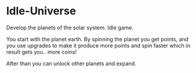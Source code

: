 # Idle-Universe
Develop the planets of the solar system. Idle game.

You start with the planet earth. By spinning the planet you get points,
and you use upgrades to make it produce more points and spin faster which in result gets you.. more coins!

After than you can unlock other planets and expand.
